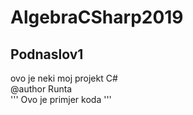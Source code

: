 # AlgebraCSharp2019
## Podnaslov1
ovo je neki moj projekt C#  
@author Runta  
'''
Ovo je primjer koda
'''
